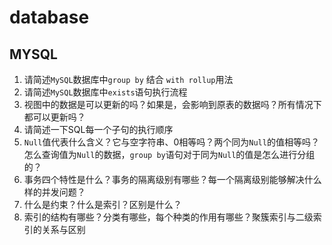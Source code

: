 # database

## MYSQL

1. 请简述`MySQL`数据库中`group by` 结合 `with rollup`用法
2. 请简述`MySQL`数据库中`exists`语句执行流程
3. 视图中的数据是可以更新的吗？如果是，会影响到原表的数据吗？所有情况下都可以更新吗？
4. 请简述一下SQL每一个子句的执行顺序
5. `Null`值代表什么含义？它与空字符串、0相等吗？两个同为`Null`的值相等吗？怎么查询值为`Null`的数据，`group by`语句对于同为`Null`的值是怎么进行分组的？
6. 事务四个特性是什么？事务的隔离级别有哪些？每一个隔离级别能够解决什么样的并发问题？
7. 什么是约束？什么是索引？区别是什么？
8. 索引的结构有哪些？分类有哪些，每个种类的作用有哪些？聚簇索引与二级索引的关系与区别